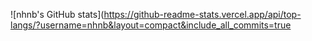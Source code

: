![nhnb's GitHub stats](https://github-readme-stats.vercel.app/api/top-langs/?username=nhnb&layout=compact&include_all_commits=true